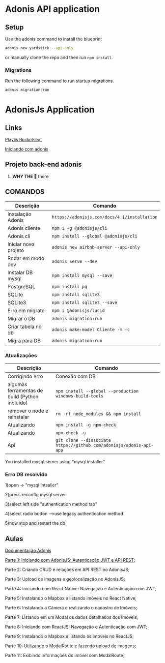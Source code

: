 # Adonis API application

## Setup

Use the adonis command to install the blueprint

```bash
adonis new yardstick --api-only
```

or manually clone the repo and then run `npm install`.

### Migrations

Run the following command to run startup migrations.

```js
adonis migration:run
```

# AdonisJs Application

## Links

[Playlis Rocketseat](https://www.youtube.com/channel/UCSfwM5u0Kce6Cce8_S72olg/playlists)

[Iniciando com adonis](https://www.youtube.com/watch?v=aysgHRmzG3w&list=PL85ITvJ7FLoh7QBmTVzuNYvZaYPYwDmei)

## Projeto back-end adonis

1. **WHY THE :car:** there

## COMANDOS

| Descrição            | Comando                                      |
| -------------------- | -------------------------------------------- |
| Instalação Adonis    | `https://adonisjs.com/docs/4.1/installation` |
| Adonis cliente       | `npm i -g @adonisjs/cli`                     |
| Adonis cli           | `npm install --global @adonisjs/cli`         |
| Iniciar novo projeto | `adonis new airbnb-server --api-only`        |
| Rodar em modo dev    | `adonis serve --dev`                         |
| Instalar DB mysql    | `npm install mysql --save`                   |
| PostgreSQL           | `npm install pg`                             |
| SQLite               | `npm install sqlite3`                        |
| SQLite3              | `npm install sqlite3 --save`                 |
| Erro em migrate      | `npm i @adonisjs/lucid`                      |
| Migrar o DB          | `adonis migration:run`                       |
| Criar tabela no db   | `adonis make:model Cliente -m -c`            |
| Migra para DB        | `adonis migration:run`                       |

### Atualizações

| Descrição                                      | Comando                                                             |
| ---------------------------------------------- | ------------------------------------------------------------------- |
| Corrigindo erro                                | Conexão com DB                                                      |
| algumas ferramentas de build (Python incluído) | `npm install --global --production windows-build-tools`             |
| remover o node e reinstalar                    | `rm -rf node_modules && npm install`                                |
| Atualizando                                    | `npm install -g npm-check`                                          |
| Atualizando                                    | `npm-check -u`                                                      |
| Api                                            | `git clone --dissociate https://github.com/adonisjs/adonis-api-app` |

You installed mysql server using "mysql installer"

### Erro DB resolvido

1)open -> "mysql intsaller"

2)press reconfig mysql server

3)select left side "authentication method tab"

4)select radio button -->use legacy authentication method

5)now stop and restart the db

## Aulas

[Documentação Adonis](https://adonisjs.com/docs/4.0/lucid#_introduction)

[Parte 1: Iniciando com AdonisJS: Autenticação JWT e API REST;](https://blog.rocketseat.com.br/adonis-auth-jwt-api-rest/)

Parte 2: Criando CRUD e relações em API REST no AdonisJS;

Parte 3: Upload de imagens e geolocalização no AdonisJS;

Parte 4: Iniciando com React Native: Navegação e Autenticação com JWT;

Parte 5: Instalando o Mapbox e listando imóveis no React Native;

Parte 6: Instalando a Câmera e realizando o cadastro de Imóveis;

Parte 7: Listando em um Modal os dados detalhados dos Imóveis;

Parte 8: Iniciando com ReactJS: Navegação e Autenticação com JWT;

Parte 9: Instalando o Mapbox e listando os imóveis no ReactJS;

Parte 10: Utilizando o ModalRoute e fazendo upload de imagens;

Parte 11: Exibindo informações do imóvel com ModalRoute;
